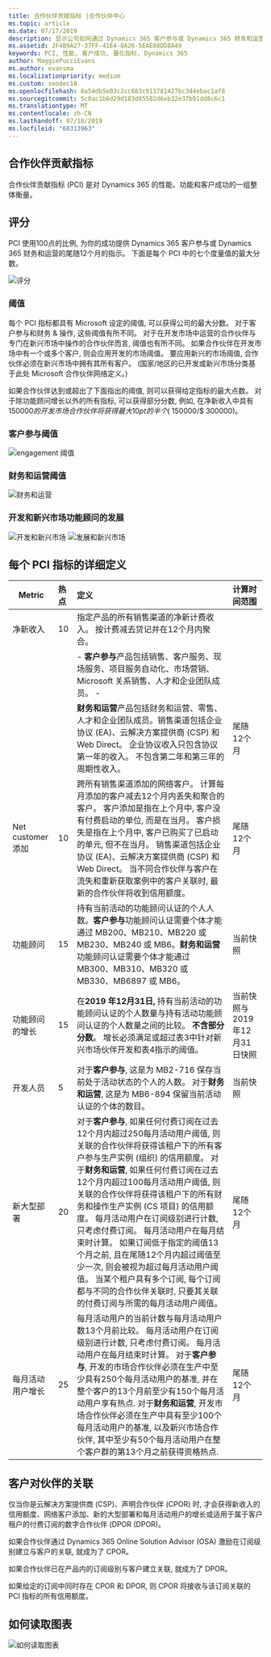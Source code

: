 ```yaml
---
title: 合作伙伴贡献指标 |合作伙伴中心
ms.topic: article
ms.date: 07/17/2019
description: 显示公司如何通过 Dynamics 365 客户参与或 Dynamics 365 财务和运营的数据
ms.assetid: 2F4B9A27-37FF-41E4-8A26-5EAE88DD8A49
keywords: PCI, 性能, 客户成功, 量化指标, Dynamics 365
author: MaggiePucciEvans
ms.author: evansma
ms.localizationpriority: medium
ms.custom: seodec18
ms.openlocfilehash: 8a54db5e03c2cc683c913781427bc3d4ebac1af8
ms.sourcegitcommit: 5c8ac1b6d29d183d85582d6eb32e37b91dd8c6c1
ms.translationtype: MT
ms.contentlocale: zh-CN
ms.lasthandoff: 07/18/2019
ms.locfileid: "68313963"
---
```

## <a name="partner-contribution-indicators"></a>合作伙伴贡献指标

合作伙伴贡献指标 (PCI) 是对 Dynamics 365 的性能、功能和客户成功的一组整体衡量。

## <a name="scoring"></a>评分

PCI 使用100点的比例, 为你的成功提供 Dynamics 365 客户参与或 Dynamics 365 财务和运营的尾随12个月的指示。 下面是每个 PCI 中的七个度量值的最大分数。

![评分](images/pci1.png)

### <a name="thresholds"></a>阈值

每个 PCI 指标都具有 Microsoft 设定的阈值, 可以获得公司的最大分数。 对于客户参与和财务 & 操作, 这些阈值有所不同。 对于在开发市场中运营的合作伙伴与专门在新兴市场中操作的合作伙伴而言, 阈值也有所不同。 如果合作伙伴在开发市场中有一个或多个客户, 则会应用开发的市场阈值。 要应用新兴的市场阈值, 合作伙伴必须在新兴市场中拥有其所有客户。 (国家/地区的已开发或新兴市场分类基于此处 Microsoft 合作伙伴网络定义。)

如果合作伙伴达到或超出了下面指出的阈值, 则可以获得给定指标的最大点数。 对于除功能顾问增长以外的所有指标, 可以获得部分分数, 例如, 在净新收入中具有 $150000 的开发市场合作伙伴将获得最大 10 pt 的半个 ($ 150000/$ 300000)。

### <a name="customer-engagement-thresholds"></a>客户参与阈值

![engagement 阈值](images/pci3.png)

### <a name="finance-and-operations-thresholds"></a>财务和运营阈值

![财务和运营](images/pci4.png)

### <a name="developed-and-emerging-markets-functional-consultant-growth"></a>开发和新兴市场功能顾问的发展 

![开发和新兴市场](images/pci6.png)
![发展和新兴市场](images/pci7.png)

## <a name="detailed-definitions-for-each-of-the-pci-metrics"></a>每个 PCI 指标的详细定义


|**Metric**   |**热点**   |**定义**   |**计算时间范围**|
|---------------|:--------------------------|:-------------------|:----------|
|净新收入|10|指定产品的所有销售渠道的净新计费收入。 按计费减去贷记并在12个月内聚合。
||| - **客户参与**产品包括销售、客户服务、现场服务、项目服务自动化、市场营销、Microsoft 关系销售、人才和企业团队成员。 -
||| **财务和运营**产品包括财务和运营、零售、人才和企业团队成员。销售渠道包括企业协议 (EA)、云解决方案提供商 (CSP) 和 Web Direct。 企业协议收入只包含协议第一年的收入。 不包含第二年和第三年的周期性收入。|尾随12个月|
|Net customer 添加|10|跨所有销售渠道添加的网络客户。 计算每月添加的客户减去12个月内丢失和聚合的客户。 客户添加是指在上个月中, 客户没有付费启动的单位, 而是在当月。 客户损失是指在上个月中, 客户已购买了已启动的单元, 但不在当月。 销售渠道包括企业协议 (EA)、云解决方案提供商 (CSP) 和 Web Direct。 当不同合作伙伴与客户在流失和重新获取案例中的客户关联时, 最新的合作伙伴将收到信用额度。|尾随12个月|
|功能顾问|15 |持有当前活动的功能顾问认证的个人人数。**客户参与**功能顾问认证需要个体才能通过 MB200、MB210、MB220 或 MB230、MB240 或 MB6。**财务和运营**功能顾问认证需要个体才能通过 MB300、MB310、MB320 或 MB330、MB6897 或 MB6。|当前快照|
|功能顾问的增长|15|在**2019 年12月31日,** 持有当前活动的功能顾问认证的个人数量与持有活动功能顾问认证的个人数量之间的比较。 **不含部分分数**。 增长必须满足或超过表3中针对新兴市场伙伴开发和表4指示的阈值。|当前快照与2019年12月31日快照|
|开发人员|5|对于**客户参与**, 这是为 MB2-716 保存当前处于活动状态的个人的人数。 对于**财务和运营**, 这是为 MB6-894 保留当前活动认证的个体的数目。|当前快照|
|新大型部署|20|对于**客户参与**, 如果任何付费订阅在过去12个月内超过250每月活动用户阈值, 则关联的合作伙伴将获得该租户下的所有客户参与生产实例 (组织) 的信用额度。 对于**财务和运营**, 如果任何付费订阅在过去12个月内超过100每月活动用户阈值, 则关联的合作伙伴将获得该租户下的所有财务和操作生产实例 (CS 项目) 的信用额度。 每月活动用户在订阅级别进行计数, 只考虑付费订阅。 每月活动用户在每月结束时计算。 如果订阅低于指定的阈值13个月之前, 且在尾随12个月内超过阈值至少一次, 则会被视为超过每月活动用户阈值。 当某个租户具有多个订阅, 每个订阅都与不同的合作伙伴关联时, 只要其关联的付费订阅与所需的每月活动用户阈值。|尾随12个月|
|每月活动用户增长|25|每月活动用户的当前计数与每月活动用户数13个月前比较。 每月活动用户在订阅级别进行计数, 只考虑付费订阅。 每月活动用户在每月结束时计算。 对于**客户参与**, 开发的市场合作伙伴必须在生产中至少具有250个每月活动用户的基准, 并在整个客户的13个月前至少有150个每月活动用户享有热点. 对于**财务和运营**, 开发市场合作伙伴必须在生产中具有至少100个每月活动用户的基准, 以及新兴市场合作伙伴, 其中至少有50个每月活动用户在整个客户群的第13个月之前获得资格热点.|尾随12个月|

## <a name="customer-to-partner-association"></a>客户对伙伴的关联

仅当你是云解决方案提供商 (CSP)、声明合作伙伴 (CPOR) 时, 才会获得新收入的信用额度、网络客户添加、新的大型部署和每月活动用户的增长或适用于属于客户租户的付费订阅的数字合作伙伴 (DPOR (DPOR)。

如果合作伙伴通过 Dynamics 365 Online Solution Advisor (OSA) 激励在订阅级别建立与客户的关联, 就成为了 CPOR。

如果合作伙伴已在产品内的订阅级别与客户建立关联, 就成为了 DPOR。

如果给定的订阅中同时存在 CPOR 和 DPOR, 则 CPOR 将接收与该订阅关联的 PCI 指标的所有信用额度。

## <a name="how-to-read-the-charts"></a>如何读取图表

![如何读取图表](images/pci2.png)








